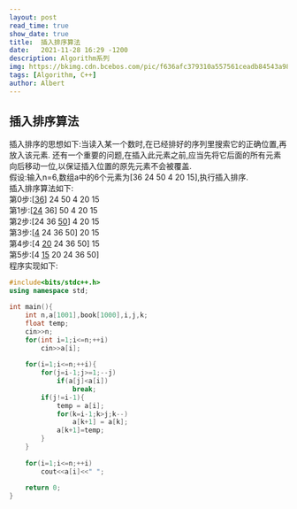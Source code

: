 ```yaml
---
layout: post
read_time: true
show_date: true
title:  插入排序算法
date:   2021-11-28 16:29 -1200
description: Algorithm系列
img: https://bkimg.cdn.bcebos.com/pic/f636afc379310a557561ceadb84543a982261025?x-bce-process=image/watermark,image_d2F0ZXIvYmFpa2U4MA==,g_7,xp_5,yp_5/format,f_auto
tags: [Algorithm, C++]
author: Albert
---
```


## 插入排序算法
插入排序的思想如下:当读入某一个数时,在已经排好的序列里搜索它的正确位置,再放入该元素.
还有一个重要的问题,在插入此元素之前,应当先将它后面的所有元素向后移动一位,以保证插入位置的原先元素不会被覆盖.  
假设:输入n=6,数组a中的6个元素为[36 24 50 4 20 15],执行插入排序.  
插入排序算法如下:  
第0步:[<u>36</u>] 24 50 4 20 15  
第1步:[<u>24</u> 36] 50 4 20 15  
第2步:[24 36 <u>50</u>] 4 20 15  
第3步:[<u>4</u> 24 36 50] 20 15  
第4步:[4 <u>20</u> 24 36 50] 15  
第5步:[4 <u>15</u> 20 24 36 50]  
程序实现如下:
```cpp
#include<bits/stdc++.h>
using namespace std;

int main(){
	int n,a[1001],book[1000],i,j,k;
	float temp;
	cin>>n;
	for(int i=1;i<=n;++i)
	    cin>>a[i];
	
	for(i=1;i<=n;++i){
		for(j=i-1;j>=1;--j)
			if(a[j]<a[i]) 
                break;
		if(j!=i-1){
			temp = a[i];
			for(k=i-1;k>j;k--)
			    a[k+1] = a[k];
			a[k+1]=temp;
		}
	}
	
	for(i=1;i<=n;++i)
	    cout<<a[i]<<" ";
	
	return 0;
}

```